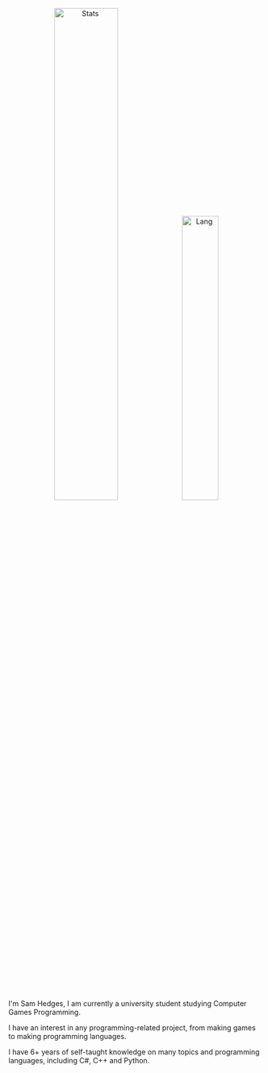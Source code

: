 <p align="center">
  <img alt="Stats" src="https://github-readme-stats.vercel.app/api?username=Sam-Hedges&count_private=true&hide=stars,issues&show_icons=true&theme=nord"/ width = 50%>
  <img alt="Lang" src="https://github-readme-stats.vercel.app/api/top-langs/?username=Sam-Hedges&hide=scss&layout=compact&theme=nord"/ width = 38%>
</p>
I'm Sam Hedges, I am currently a university student studying Computer Games Programming.

I have an interest in any programming-related project, from making games to making programming languages.

I have 6+ years of self-taught knowledge on many topics and programming languages, including C#, C++ and Python.


<!--
**Sam-Hedges/Sam-Hedges** is a ✨ _special_ ✨ repository because its `README.md` (this file) appears on your GitHub profile.

Here are some ideas to get you started:

- 🔭 I’m currently working on ...
- 🌱 I’m currently learning ...
- 👯 I’m looking to collaborate on ...
- 🤔 I’m looking for help with ...
- 💬 Ask me about ...
- 📫 How to reach me: ...
- 😄 Pronouns: ...
- ⚡ Fun fact: ...
-->
